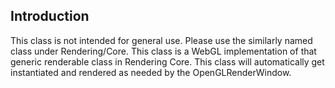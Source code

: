## Introduction

This class is not intended for general use.  Please use the
similarly named class under Rendering/Core. This class is
a WebGL implementation of that generic renderable class in 
Rendering Core.  This class will automatically get instantiated
and rendered as needed by the OpenGLRenderWindow. 
